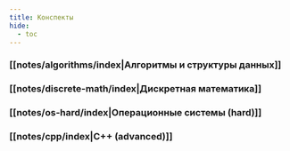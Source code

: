 ```yaml
---
title: Конспекты
hide: 
  - toc
---
```


### [[notes/algorithms/index|Алгоритмы и структуры данных]]

### [[notes/discrete-math/index|Дискретная математика]]

### [[notes/os-hard/index|Операционные системы (hard)]]

### [[notes/cpp/index|C++ (advanced)]]